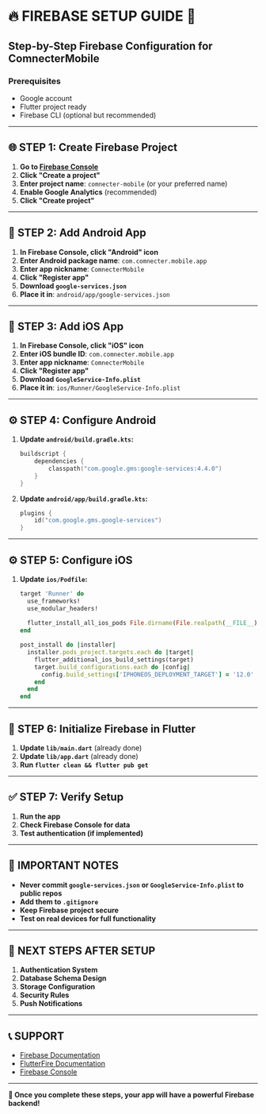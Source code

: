 # 🔥 **FIREBASE SETUP GUIDE** 🚀

## **Step-by-Step Firebase Configuration for ComnecterMobile**

### **Prerequisites**
- Google account
- Flutter project ready
- Firebase CLI (optional but recommended)

---

## **🌐 STEP 1: Create Firebase Project**

1. **Go to [Firebase Console](https://console.firebase.google.com/)**
2. **Click "Create a project"**
3. **Enter project name**: `comnecter-mobile` (or your preferred name)
4. **Enable Google Analytics** (recommended)
5. **Click "Create project"**

---

## **📱 STEP 2: Add Android App**

1. **In Firebase Console, click "Android" icon**
2. **Enter Android package name**: `com.comnecter.mobile.app`
3. **Enter app nickname**: `ComnecterMobile`
4. **Click "Register app"**
5. **Download `google-services.json`**
6. **Place it in**: `android/app/google-services.json`

---

## **🍎 STEP 3: Add iOS App**

1. **In Firebase Console, click "iOS" icon**
2. **Enter iOS bundle ID**: `com.comnecter.mobile.app`
3. **Enter app nickname**: `ComnecterMobile`
4. **Click "Register app"**
5. **Download `GoogleService-Info.plist`**
6. **Place it in**: `ios/Runner/GoogleService-Info.plist`

---

## **⚙️ STEP 4: Configure Android**

1. **Update `android/build.gradle.kts`:**
   ```kotlin
   buildscript {
       dependencies {
           classpath("com.google.gms:google-services:4.4.0")
       }
   }
   ```

2. **Update `android/app/build.gradle.kts`:**
   ```kotlin
   plugins {
       id("com.google.gms.google-services")
   }
   ```

---

## **⚙️ STEP 5: Configure iOS**

1. **Update `ios/Podfile`:**
   ```ruby
   target 'Runner' do
     use_frameworks!
     use_modular_headers!
     
     flutter_install_all_ios_pods File.dirname(File.realpath(__FILE__))
   end
   
   post_install do |installer|
     installer.pods_project.targets.each do |target|
       flutter_additional_ios_build_settings(target)
       target.build_configurations.each do |config|
         config.build_settings['IPHONEOS_DEPLOYMENT_TARGET'] = '12.0'
       end
     end
   end
   ```

---

## **🔧 STEP 6: Initialize Firebase in Flutter**

1. **Update `lib/main.dart`** (already done)
2. **Update `lib/app.dart`** (already done)
3. **Run `flutter clean && flutter pub get`**

---

## **✅ STEP 7: Verify Setup**

1. **Run the app**
2. **Check Firebase Console for data**
3. **Test authentication (if implemented)**

---

## **🚨 IMPORTANT NOTES**

- **Never commit `google-services.json` or `GoogleService-Info.plist` to public repos**
- **Add them to `.gitignore`**
- **Keep Firebase project secure**
- **Test on real devices for full functionality**

---

## **🎯 NEXT STEPS AFTER SETUP**

1. **Authentication System**
2. **Database Schema Design**
3. **Storage Configuration**
4. **Security Rules**
5. **Push Notifications**

---

## **📞 SUPPORT**

- [Firebase Documentation](https://firebase.google.com/docs)
- [FlutterFire Documentation](https://firebase.flutter.dev/)
- [Firebase Console](https://console.firebase.google.com/)

---

**🎉 Once you complete these steps, your app will have a powerful Firebase backend!**
